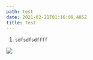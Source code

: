 ```yaml
---
path: test
date: 2021-02-21T01:16:09.485Z
title: Test
---
```

1. `sdfsdfsdffff`

![](/assets/group-2-10.png)